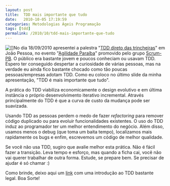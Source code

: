```yaml
---
layout: post
title:  TDD mais importante que tudo
date:   2010-10-05 17:19:59
categories: Metodologias Ágeis Programação
tags: [tdd]
permalink: /2010/10/tdd-mais-importante-que-tudo
---
```


[![[]](http://borba.blog.br/wordpress/wp-content/uploads/2010/10/tdd.jpg "tdd")](http://borba.blog.br/wordpress/wp-content/uploads/2010/10/tdd.jpg "")No dia 18/09/2010 apresentei a palestra "[TDD direto das trincheiras](http://borba.blog.br/2010/05/cafe-agil/ "")" em João Pessoa, no evento "[Agilidade Paraíba](http://borba.blog.br/2010/09/agilidade-paraiba-2010/ "")" promovido pelo grupo [Scrum-PB](http://scrumpb.org ""). O público era bastante jovem e poucos conheciam ou usavam TDD. Espero ter conseguido despertar a curiosidade de várias pessoas, mas na verdade eu ainda fico bastante chocado como tão poucas pessoas/empresas adotam TDD. Como eu coloco no último slide da minha apresentação, "TDD é mais importante que tudo".

A prática do TDD viabiliza economicamente o design evolutivo e em última instância o próprio desenvolvimento iterativo incremental. Através principalmente do TDD é que a curva de custo da mudança pode ser suavizada.

Usando TDD as pessoas perdem o medo de fazer *refactoring* para remover código duplicado ou para evoluir funcionalidades existentes. O uso do TDD  induz ao programador ter um melhor entendimento do negócio. Além disso, usamos menos o debug (que toma um baita tempo), localizamos mais rapidamente os bugs e enfim, escrevemos um código de melhor qualidade.

Se você não usa TDD, sugiro que avalie melhor esta prática. Não é fácil fazer a transição. Leva tempo e esforço, mas quando a ficha cai, você não vai querer trabalhar de outra forma. Estude, se prepare bem. Se precisar de ajudar é só chamar :)

Como brinde, deixo aqui um [link](http://blog.objectmentor.com/articles/2010/04/05/first-pass-completed-rough-draft-tdd-demonstration-videos "") com uma introdução ao TDD bastante legal. Boa Sorte!